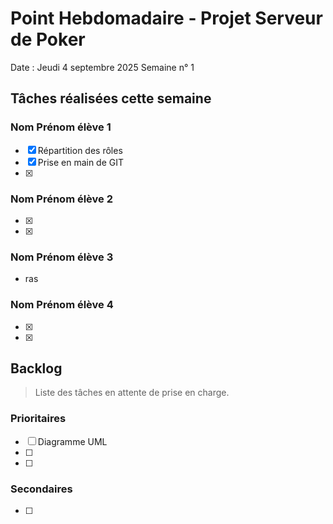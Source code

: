 # Point Hebdomadaire - Projet Serveur de Poker

Date : Jeudi 4 septembre 2025
Semaine n° 1

## Tâches réalisées cette semaine

### Nom Prénom élève 1

- [x] Répartition des rôles
- [x] Prise en main de GIT
- [x] 

### Nom Prénom élève 2

- [x] 
- [x] 


### Nom Prénom élève 3

- ras

### Nom Prénom élève 4

- [x] 
- [x] 


## Backlog

> Liste des tâches en attente de prise en charge.

### Prioritaires

- [ ] Diagramme UML 
- [ ] 
- [ ] 

### Secondaires

- [ ] 